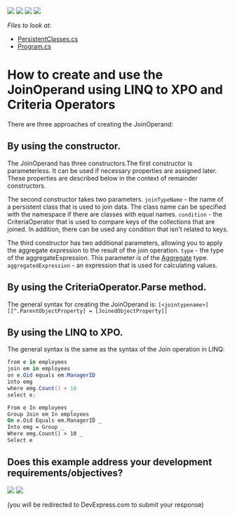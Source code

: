 <!-- default badges list -->
![](https://img.shields.io/endpoint?url=https://codecentral.devexpress.com/api/v1/VersionRange/128585697/24.2.1%2B)
[![](https://img.shields.io/badge/Open_in_DevExpress_Support_Center-FF7200?style=flat-square&logo=DevExpress&logoColor=white)](https://supportcenter.devexpress.com/ticket/details/E1883)
[![](https://img.shields.io/badge/📖_How_to_use_DevExpress_Examples-e9f6fc?style=flat-square)](https://docs.devexpress.com/GeneralInformation/403183)
[![](https://img.shields.io/badge/💬_Leave_Feedback-feecdd?style=flat-square)](#does-this-example-address-your-development-requirementsobjectives)
<!-- default badges end -->
<!-- default file list -->
*Files to look at*:

* [PersistentClasses.cs](./CS/E1883/PersistentClasses.cs) 
* [Program.cs](./CS/E1883/Program.cs)
<!-- default file list end -->
# How to create and use the JoinOperand using LINQ to XPO and Criteria Operators


There are three approaches of creating the JoinOperand:

## By using the constructor. 

The JoinOperand has three constructors.The first constructor is parameterless. It can be used if necessary properties are assigned later. These properties are described below in the context of remainder constructors.

The second constructor takes two parameters. `joinTypeName` - the name of a persistent class that is used to join data. The class name can be specified with the namespace if there are classes with equal names. `condition` - the CriteriaOperator that is used to compare keys of the collections that are joined. In addition, there can be used any condition that isn't related to keys.

The third constructor has two additional parameters, allowing you to apply the aggregate expression to the result of the join operation. `type` - the type of the aggregateExpression. This parameter is of the [Aggregate](http://documentation.devexpress.com/#CoreLibraries/DevExpressDataFilteringAggregateEnumtopic) type. `aggregatedExpression` - an expression that is used for calculating values.

## By using the CriteriaOperator.Parse method. 

The general syntax for creating the JoinOperand is: `[<jointypename>][[^.ParentObjectProperty] = [JoinedObjectProperty]]`

## By using the LINQ to XPO. 

The general syntax is the same as the syntax of the Join operation in LINQ:

```cs
from e in employees
join em in employees
on e.Oid equals em.ManagerID
into emg
where emg.Count() > 10
select e;
```
```vb
From e In employees _ 
Group Join em In employees _ 
On e.Oid Equals em.ManagerID _ 
Into emg = Group _ 
Where emg.Count() > 10 _ 
Select e
```
<!-- feedback -->
## Does this example address your development requirements/objectives?

[<img src="https://www.devexpress.com/support/examples/i/yes-button.svg"/>](https://www.devexpress.com/support/examples/survey.xml?utm_source=github&utm_campaign=XPO_how-to-create-and-use-the-joinoperand-using-linq-to-xpo-and-criteria-operators-e1883&~~~was_helpful=yes) [<img src="https://www.devexpress.com/support/examples/i/no-button.svg"/>](https://www.devexpress.com/support/examples/survey.xml?utm_source=github&utm_campaign=XPO_how-to-create-and-use-the-joinoperand-using-linq-to-xpo-and-criteria-operators-e1883&~~~was_helpful=no)

(you will be redirected to DevExpress.com to submit your response)
<!-- feedback end -->
